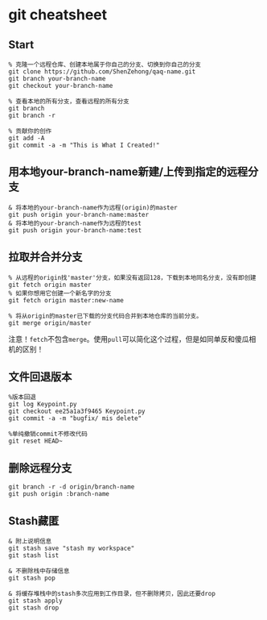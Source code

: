 # git cheatsheet

## Start

```shell
% 克隆一个远程仓库、创建本地属于你自己的分支、切换到你自己的分支
git clone https://github.com/ShenZehong/qaq-name.git
git branch your-branch-name
git checkout your-branch-name

% 查看本地的所有分支，查看远程的所有分支
git branch
git branch -r

% 贡献你的创作
git add -A
git commit -a -m "This is What I Created!"
```



## 用本地your-branch-name新建/上传到指定的远程分支

```shell
& 将本地的your-branch-name作为远程(origin)的master
git push origin your-branch-name:master
& 将本地的your-branch-name作为远程的test
git push origin your-branch-name:test
```



## 拉取并合并分支

```shell
% 从远程的origin找'master'分支，如果没有返回128，下载到本地同名分支，没有即创建
git fetch origin master
% 如果你想用它创建一个新名字的分支
git fetch origin master:new-name

% 将从origin的master已下载的分支代码合并到本地仓库的当前分支。
git merge origin/master
```

注意！`fetch`不包含`merge`。使用`pull`可以简化这个过程，但是如同单反和傻瓜相机的区别！



## 文件回退版本

```shell
%版本回退
git log Keypoint.py
git checkout ee25a1a3f9465 Keypoint.py
git commit -a -m "bugfix/ mis delete"

%单纯撤销commit不修改代码
git reset HEAD~
```



## 删除远程分支

```shell
git branch -r -d origin/branch-name
git push origin :branch-name
```

## Stash藏匿

```shell
& 附上说明信息
git stash save "stash my workspace"
git stash list

& 不删除栈中存储信息
git stash pop

& 将缓存堆栈中的stash多次应用到工作目录，但不删除拷贝，因此还要drop
git stash apply
git stash drop
```
